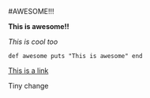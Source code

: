 #AWESOME!!!

**This is awesome!!**

*This is cool too*

`def awesome
  puts "This is awesome"
  end`

[This is a link](https://git-scm.com/docs/git-fetch)

Tiny change